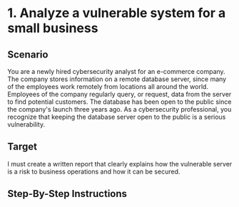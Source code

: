 # 1. Analyze a vulnerable system for a small business

## Scenario

You are a newly hired cybersecurity analyst for an e-commerce company. The company stores information on a remote database server, since many of the employees work remotely from locations all around the world. Employees of the company regularly query, or request, data from the server to find potential customers. The database has been open to the public since the company's launch three years ago. As a cybersecurity professional, you recognize that keeping the database server open to the public is a serious vulnerability.

## Target

I must create a written report that clearly explains how the vulnerable server is a risk to business operations and how it can be secured.

## Step-By-Step Instructions

